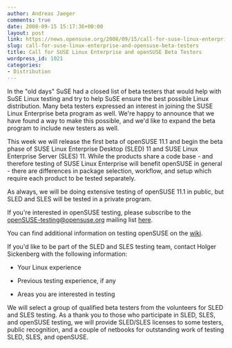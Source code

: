 ```yaml
---
author: Andreas Jaeger
comments: true
date: 2008-09-15 15:17:36+00:00
layout: post
link: https://news.opensuse.org/2008/09/15/call-for-suse-linux-enterprise-and-opensuse-beta-testers/
slug: call-for-suse-linux-enterprise-and-opensuse-beta-testers
title: Call for SUSE Linux Enterprise and openSUSE Beta Testers
wordpress_id: 1021
categories:
- Distribution
---
```


In the "old days" SuSE had a closed list of beta testers that would help with SuSE Linux testing and try to help SuSE ensure the best possible Linux distribution. Many beta testers expressed an interest in joining the SUSE Linux Enterprise beta program as well. We're happy to announce that we have found a way to make this possible, and we'd like to expand the beta program to include new testers as well.

This week we will release the first beta of openSUSE 11.1 and begin the beta phase of SUSE Linux Enterprise Desktop (SLED) 11 and SUSE Linux Enterprise Server (SLES) 11. While the products share a code base - and therefore testing of SUSE Linux Enterprise will benefit openSUSE in general - there are differences in package selection, workflow, and setup which require each product to be tested separately.

As always, we will be doing extensive testing of openSUSE 11.1 in public, but SLED and SLES will be tested in a private program.

If you're interested in openSUSE testing, please subscribe to the openSUSE-testing@opensuse.org mailing list [here](//en.opensuse.org/Communicate/Mailinglists).

You can find additional information on testing openSUSE on the [wiki](//en.opensuse.org/Testing).

If you'd like to be part of the SLED and SLES testing team, contact Holger Sickenberg <holgi at suse.de> with the following information:



	
  * Your Linux experience

	
  * Previous testing experience, if any

	
  * Areas you are interested in testing


We will select a group of qualified beta testers from the volunteers for SLED and SLES testing. As a thank you to those who participate in SLED, SLES, and openSUSE testing, we will provide SLED/SLES licenses to some testers, public recognition, and a couple of netbooks for outstanding work of testing SLED, SLES, and openSUSE.
